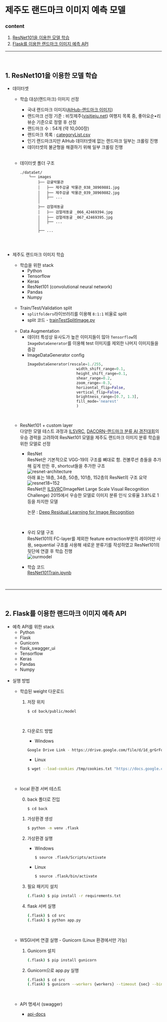 # 제주도 랜드마크 이미지 예측 모델
### content
1. [ResNet101을 이용한 모델 학습](#1-resnet101을-이용한-모델-학습)
2. [Flask를 이용한 랜드마크 이미지 예측 API](#2-flask를-이용한-랜드마크-이미지-예측-api)

---
<br>

## 1. ResNet101을 이용한 모델 학습

* 데이터셋

    * 학습 대상(랜드마크) 이미지 선정
        * 국내 랜드마크 이미지([AIHub-랜드마크 이미지](https://aihub.or.kr/aihubdata/data/view.do?currMenu=115&topMenu=100&aihubDataSe=realm&dataSetSn=56))
        * 랜드마크 선정 기준 : 비짓제주([visitjeju.net](https://www.visitjeju.net/kr)) 여행지 목록 중, 좋아요순•리뷰순 기준으로 정렬 후 선정
        * 랜드마크 수 : 54개 (약 10,000장)
        * 랜드마크 목록 :  [categoryList.csv](./back/public/categoryList.csv)
        * 인기 랜드마크지만 AIHub 데이터셋에 없는 랜드마크 일부는 크롤링 진행
        * 데이터셋의 불균형을 해결하기 위해 일부 크롤링 진행

        <br>
    * 데이터셋 폴더 구조
        ```
        ./dataSet/
            └── images
                ├── 감귤박물관
                │   ├── 제주감귤 박물관_038_38969881.jpg
                │   ├── 제주감귤 박물관_039_38969882.jpg
                │   ├── ...
                │
                ├── 검멀레동굴
                │   ├── 검멀레동굴 _066_42469394.jpg
                │   ├── 검멀레동굴 _067_42469395.jpg
                │   ├── ...
                │
                ├── ...
            
        ```
<br>

* 제주도 랜드마크 이미지 학습
    * 학습을 위한 stack
        - Python
        - Tensorflow
        - Keras
        - ResNet101 (convolutional neural network)
        - Pandas
        - Numpy

    <br>

    * Train/Test/Validation split   
        * ```splitfolders```라이브러리를 이용해 ```8:1:1``` 비율로 split   
        * split 코드 - [trainTestSplitImage.py](./utils/trainTestSplitImage.py)   
    <br>

    * Data Augmentation
        * 데이터 특성상 유사도가 높은 이미지들이 많아 ```Tensorflow```의 ```ImageDataGenerator```를 이용해 test 이미지를 제외한 나머지 이미지들을 증강
        * ImageDataGenerator config
            ```python
            ImageDataGenerator(rescale=1./255,
                                  width_shift_range=0.1,
                                  height_shift_range=0.1,
                                  shear_range=0.2,
                                  zoom_range=-0.3,
                                  horizontal_flip=False,
                                  vertical_flip=False,
                                  brightness_range=[0.7, 1.3],
                                  fill_mode='nearest'
                                  )
            ```
    <br>

    * ResNet101 + custom layer   
        다양한 모델 테스트 과정과 [ILSVRC](https://www.image-net.org/challenges/LSVRC/), [DACORN-랜드마크 분류 AI 경진대회](https://dacon.io/competitions/official/235585/overview/description)의 우승 경력을 고려하여 ResNet101 모델을 제주도 랜드마크 이미지 분류 학습을 위한 모델로 선정
        * ResNet   
            ResNet은 기본적으로 VGG-19의 구조를 뼈대로 함. 컨볼루션 층들을 추가해 깊게 만든 후, shortcut들을 추가한 구조   
            ![resnet-architecture](./wiki/img/resnet.png)    
            아래 표는 18층, 34층, 50층, 101층, 152층의 ResNet의 구조 요약   
            ![resnet18~152](./wiki/img/resnet18~152.png)   
            ResNet은 [ILSVRC](https://www.image-net.org/challenges/LSVRC/)(ImageNet Large Scale Visual Recognition Challenge) 2015에서 우승한 모델로 이미지 분류 인식 오류율 3.8%로 1등을 차지한 모델   
               
            논문 : [Deep Residual Learning for Image Recognition](https://arxiv.org/abs/1512.03385)

        <br>

        * 우리 모델 구조   
            ResNet101의 FC-layer를 제외한 feature extraction부분의 레이어만 사용, sequential 구조를 사용해 새로운 분류기를 작성하였고 ResNet101의 뒷단에 연결 후 학습 진행   
            ![ourmodel](./wiki/img/ourmodel.png)   
        
        * 학습 코드   
            [ResNet101Train.ipynb](./model/ResNet101Train.ipynb)
        
<br>

---

<br>

## 2. Flask를 이용한 랜드마크 이미지 예측 API
* 예측 API를 위한 stack
    - Python
    - Flask
    - Gunicorn
    - flask_swagger_ui
    - Tensorflow
    - Keras
    - Pandas
    - Numpy
    <br>
* 실행 방법
    * 학습된 weight 다운로드 
        1. 저장 위치   
            ```
            $ cd back/public/model
            ```   
        <br>

        2. 다운로드 방법   
            - Windows   

            ```sh
            Google Drive Link - https://drive.google.com/file/d/1d_grGrFqUfF6AFpfu-JHFuPo6FK9rZHT/view?usp=sharing
            ```   

            - Linux   

            ```sh
            $ wget --load-cookies /tmp/cookies.txt "https://docs.google.com/uc?export=download&confirm=$(wget --quiet --save-cookies /tmp/cookies.txt --keep-session-cookies --no-check-certificate 'https://docs.google.com/uc?export=download&id=1d_grGrFqUfF6AFpfu-JHFuPo6FK9rZHT' -O- | sed -rn 's/.*confirm=([0-9A-Za-z_]+).*/\1\n/p')&id=1d_grGrFqUfF6AFpfu-JHFuPo6FK9rZHT" -O model.h5 && rm -rf /tmp/cookies.txt
            ```
            <br>

    * local 환경 서버 테스트   

        0. back 폴더로 진입
            ```sh
            $ cd back
            ```

        1. 가상환경 생성
            ```sh
            $ python -m venv .flask
            ```
        2. 가상환경 실행
            - Windows
                ```sh
                $ source .flask/Scripts/activate
                ```
            - Linux
                ```sh
                $ source .flask/bin/activate
                ```
        3. 필요 패키지 설치
            ```sh
            (.flask) $ pip install -r requirements.txt
            ```
        4. flask 서버 실행
            ```sh
            (.flask) $ cd src
            (.flask) $ python app.py
            ```
            <br>

    * WSGI서버 연결 실행 - Gunicorn (Linux 환경에서만 가능)
        1. Gunicorn 설치
            ```sh
            (.flask) $ pip install gunicorn
            ```
        2. Gunicorn으로 app.py 실행
            ```sh
            (.flask) $ cd src
            (.flask) $ gunicorn --workers {workers} --timeout {sec} --bind 0.0.0.0:{port} wsgi:application
            ```
            <br>

    * API 명세서 (swagger)
        * [api-docs](http://kdt-ai4-team08.elicecoding.com:5003/api-docs/)

